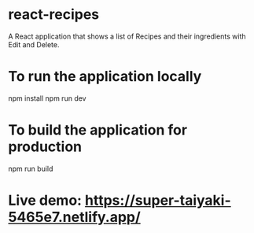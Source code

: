 # react-recipes
A React application that shows a list of Recipes and their ingredients with Edit and Delete.

# To run the application locally
npm install
npm run dev

# To build the application for production
npm run build

# Live demo: https://super-taiyaki-5465e7.netlify.app/
